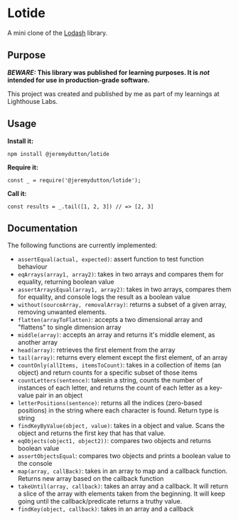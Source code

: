 # Lotide

A mini clone of the [Lodash](https://lodash.com) library.

## Purpose

**_BEWARE:_ This library was published for learning purposes. It is _not_ intended for use in production-grade software.**

This project was created and published by me as part of my learnings at Lighthouse Labs. 

## Usage

**Install it:**

`npm install @jeremydutton/lotide`

**Require it:**

`const _ = require('@jeremydutton/lotide');`

**Call it:**

`const results = _.tail([1, 2, 3]) // => [2, 3]`

## Documentation

The following functions are currently implemented:

* `assertEqual(actual, expected)`: assert function to test function behaviour
* `eqArrays(array1, array2)`: takes in two arrays and compares them for equality, returning boolean value
* `assertArraysEqual(array1, array2)`: takes in two arrays, compares them for equality, and console logs the result as a boolean value
* `without(sourceArray, removalArray)`: returns a subset of a given array, removing unwanted elements.
* `flatten(arrayToFlatten)`: accepts a two dimensional array and "flattens" to single dimension array
* `middle(array)`: accepts an array and returns it's middle element, as another array
* `head(array)`: retrieves the first element from the array
* `tail(array)`: returns every element except the first element, of an array
* `countOnly(allItems, itemsToCount)`: takes in a collection of items (an object) and return counts for a specific subset of those items
* `countLetters(sentence)`: takesin a string, counts the number of instances of each letter, and returns the count of each letter as a key-value pair in an object
* `letterPositions(sentence)`: returns all the indices (zero-based positions) in the string where each character is found. Return type is string
* `findKeyByValue(object, value)`: takes in a object and value. Scans the object and returns the first key that has that value. 
* `eqObjects(object1, object2))`: compares two objects and returns boolean value
* `assertObjectsEqual`: compares two objects and prints a boolean value to the console
* `map(array, callBack)`: takes in an array to map and a callback function. Returns new array based on the callback function
* `takeUntil(array, callback)`: takes an array and a callback. It will return a slice of the array with elements taken from the beginning. It will keep going until the callback/predicate returns a truthy value.
* `findKey(object, callback)`: takes in an array and a callback

